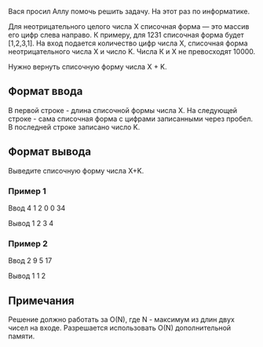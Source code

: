 Вася просил Аллу помочь решить задачу. На этот раз по информатике.

Для неотрицательного целого числа X списочная форма — это массив его цифр слева направо. К примеру, для 1231 списочная форма будет [1,2,3,1]. На вход подается количество цифр числа Х, списочная форма неотрицательного числа Х и число K. Числа К и Х не превосходят 10000.

Нужно вернуть списочную форму числа X + K.

## Формат ввода

В первой строке - длина списочной формы числа X. На следующей строке - сама списочная форма с цифрами записанными через пробел. В последней строке записано число K.

## Формат вывода

Выведите списочную форму числа X+K.

### Пример 1

Ввод
4
1 2 0 0
34

Вывод
1 2 3 4

### Пример 2

Ввод
2
9 5
17

Вывод
1 1 2

## Примечания

Решение должно работать за O(N), где N - максимум из длин двух чисел на входе. Разрешается использовать O(N) дополнительной памяти.
